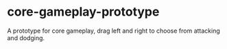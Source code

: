# core-gameplay-prototype

A prototype for core gameplay, drag left and right to choose from attacking and dodging.
